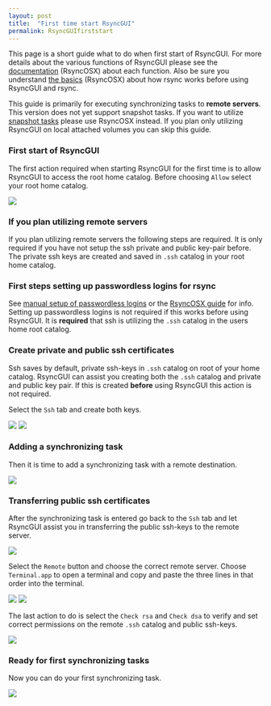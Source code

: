 ```yaml
---
layout: post
title:  "First time start RsyncGUI"
permalink: RsyncGUIfirststart
---
```

This page is a short guide what to do when first start of RsyncGUI. For more details about the various functions of RsyncGUI please see the [documentation](/AboutRsyncOSX) (RsyncOSX) about each function. Also be sure you understand  [the basics](/HowtoUseRsyncOSX) (RsyncOSX) about how rsync works before using RsyncGUI and rsync.

This guide is primarily for executing synchronizing tasks to **remote servers**. This version does not yet support snapshot tasks. If you want to utilize [snapshot tasks](/Snapshots) please use RsyncOSX instead. If you plan only utilizing RsyncGUI on local attached volumes you can skip this guide.

### First start of RsyncGUI

The first action required when starting RsyncGUI for the first time is to allow RsyncGUI to access the root home catalog. Before choosing `Allow` select your root home catalog.

![](/images/RsyncOSX/master/RsyncGUIfirststart/main2.png)

### If you plan utilizing remote servers

If you plan utilizing remote servers the following steps are required. It is only required if you have not setup the ssh private and public key-pair before. The private ssh keys are created and saved in `.ssh` catalog in your root home catalog.

### First steps setting up passwordless logins for rsync

See [manual setup of passwordless logins](/PasswordlessLogin) or the [RsyncOSX guide](/ssh) for info. Setting up passwordless logins is not required if this works before using RsyncGUI. It is **required** that ssh is utilizing the `.ssh` catalog in the users home root catalog.

### Create private and public ssh certificates

Ssh saves by default, private ssh-keys in `.ssh` catalog on root of your home catalog. RsyncGUI can assist you creating both the `.ssh` catalog and private and public key pair. If this is created **before** using RsyncGUI this action is not required.

Select the `Ssh` tab and create both keys.

![](/images/RsyncOSX/master/RsyncGUIfirststart/main3.png)
![](/images/RsyncOSX/master/RsyncGUIfirststart/main4.png)

### Adding a synchronizing task

Then it is time to add a synchronizing task with a remote destination.

![](/images/RsyncOSX/master/RsyncGUIfirststart/main5.png)

### Transferring public ssh certificates

After the synchronizing task is entered go back to the `Ssh` tab and let RsyncGUI assist you in transferring the public ssh-keys to the remote server.

![](/images/RsyncOSX/master/RsyncGUIfirststart/main6.png)

Select the `Remote` button and choose the correct remote server. Choose `Terminal.app` to open a terminal and copy and paste the three lines in that order into the terminal.

![](/images/RsyncOSX/master/RsyncGUIfirststart/main7.png)
![](/images/RsyncOSX/master/RsyncGUIfirststart/main8.png)

The last action to do is select the `Check rsa` and `Check dsa` to verify and set correct permissions on the remote `.ssh` catalog and public ssh-keys.

![](/images/RsyncOSX/master/RsyncGUIfirststart/main9.png)

### Ready for first synchronizing tasks

Now you can do your first synchronizing task.

![](/images/RsyncOSX/master/RsyncGUIfirststart/main10.png)
